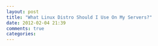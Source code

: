 ```yaml
---
layout: post
title: "What Linux Distro Should I Use On My Servers?"
date: 2012-02-04 21:39
comments: true
categories: 
---
```

